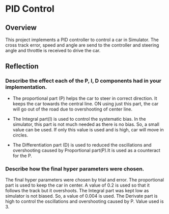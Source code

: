 # PID Control

## Overview
This project implements a PID controller to control a car in Simulator.
The cross track error, speed and angle are send to the controller and steering angle and throttle is received to drive the car.

## Reflection

### Describe the effect each of the P, I, D components had in your implementation.

* The proportional part (P) helps the car to steer in correct direction. It keeps the car towards the central line.
ON using just this part, the car will go out of the road due to overshooting of center line.

* The Integral part(I) is used to control the systematic bias. In the simulator, this part is not much needed as there is no bias. So, a small value can be used. If only this value is used and is high, car will move in circles.

* The Differentiation part (D) is used to reduced the oscillations and overshooting caused by Proportional part(P).It is used as a counteract for the P.

### Describe how the final hyper parameters were chosen.

The final hyper parameters were chosen by trial and error.
The proportional part is used to keep the car in center. A value of 0.2 is used so that it follows the track but it overshoots.
The Integral part was kept low as simulator is not biased. So, a value of 0.004 is used.
The Derivate part is high to control the oscillations and overshooting caused by P. Value used is 3.
